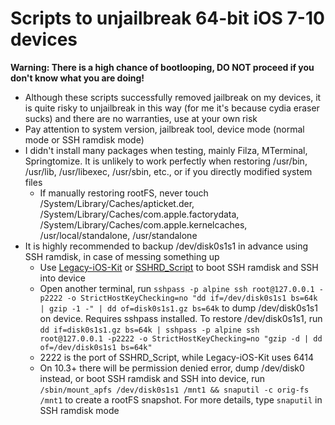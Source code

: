 # Scripts to unjailbreak 64-bit iOS 7-10 devices
**Warning: There is a high chance of bootlooping, DO NOT proceed if you don't know what you are doing!**
- Although these scripts successfully removed jailbreak on my devices, it is quite risky to unjailbreak in this way (for me it's because cydia eraser sucks) and there are no warranties, use at your own risk
- Pay attention to system version, jailbreak tool, device mode (normal mode or SSH ramdisk mode)
- I didn't install many packages when testing, mainly Filza, MTerminal, Springtomize. It is unlikely to work perfectly when restoring /usr/bin, /usr/lib, /usr/libexec, /usr/sbin, etc., or if you directly modified system files
  - If manually restoring rootFS, never touch /System/Library/Caches/apticket.der, /System/Library/Caches/com.apple.factorydata, /System/Library/Caches/com.apple.kernelcaches, /usr/local/standalone, /usr/standalone
- It is highly recommended to backup /dev/disk0s1s1 in advance using SSH ramdisk, in case of messing something up
  - Use [Legacy-iOS-Kit](https://github.com/LukeZGD/Legacy-iOS-Kit) or [SSHRD_Script](https://github.com/verygenericname/SSHRD_Script) to boot SSH ramdisk and SSH into device
  - Open another terminal, run `sshpass -p alpine ssh root@127.0.0.1 -p2222 -o StrictHostKeyChecking=no "dd if=/dev/disk0s1s1 bs=64k | gzip -1 -" | dd of=disk0s1s1.gz bs=64k` to dump /dev/disk0s1s1 on device. Requires sshpass installed. To restore /dev/disk0s1s1, run `dd if=disk0s1s1.gz bs=64k | sshpass -p alpine ssh root@127.0.0.1 -p2222 -o StrictHostKeyChecking=no "gzip -d | dd of=/dev/disk0s1s1 bs=64k"`
  - 2222 is the port of SSHRD_Script, while Legacy-iOS-Kit uses 6414
  - On 10.3+ there will be permission denied error, dump /dev/disk0 instead, or boot SSH ramdisk and SSH into device, run `/sbin/mount_apfs /dev/disk0s1s1 /mnt1 && snaputil -c orig-fs /mnt1` to create a rootFS snapshot. For more details, type `snaputil` in SSH ramdisk mode